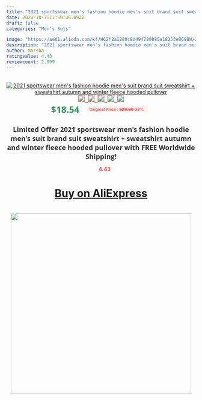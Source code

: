 ```yaml
---
title: "2021 sportswear men's fashion hoodie men's suit brand suit sweatshirt + sweatshirt autumn and winter fleece hooded pullover"
date: 2020-10-7T11:50:36.892Z
draft: false
categories: "Men's Sets"

image: "https://ae01.alicdn.com/kf/H62f2a1280c8d494780085e18253e0698W/2021-sportswear-men-s-fashion-hoodie-men-s-suit-brand-suit-sweatshirt-sweatshirt-autumn-and-winter.jpg"
description: "2021 sportswear men's fashion hoodie men's suit brand suit sweatshirt + sweatshirt autumn and winter fleece hooded pullover"
author: Marsha
ratingvalue: 4.43
reviewcount: 2.999
---
```

<br>
<div style="text-align: center;">
<a href="https://s.click.aliexpress.com/e/_AUYIHX" target="_blank" rel="nofollow noopener noreferrer"><img alt="2021 sportswear men's fashion hoodie men's suit brand suit sweatshirt + sweatshirt autumn and winter fleece hooded pullover" class="magnifier-image" src="https://ae01.alicdn.com/kf/H62f2a1280c8d494780085e18253e0698W/2021-sportswear-men-s-fashion-hoodie-men-s-suit-brand-suit-sweatshirt-sweatshirt-autumn-and-winter.jpg_640x640.jpg">
<br>
<img style="border:1px solid salmon" src="https://ae01.alicdn.com/kf/H62f2a1280c8d494780085e18253e0698W/2021-sportswear-men-s-fashion-hoodie-men-s-suit-brand-suit-sweatshirt-sweatshirt-autumn-and-winter.jpg_120x120.jpg">&nbsp;&nbsp;<img style="border:1px solid salmon" src="https://ae01.alicdn.com/kf/H150469208553456aa861e897eb6c81a4x/2021-sportswear-men-s-fashion-hoodie-men-s-suit-brand-suit-sweatshirt-sweatshirt-autumn-and-winter.jpg_120x120.jpg">&nbsp;&nbsp;<img style="border:1px solid salmon" src="https://ae01.alicdn.com/kf/Hb92033cb19194ea4ba81bbaec4a0b3b0Q/2021-sportswear-men-s-fashion-hoodie-men-s-suit-brand-suit-sweatshirt-sweatshirt-autumn-and-winter.jpg_120x120.jpg">&nbsp;&nbsp;<img style="border:1px solid salmon" src="https://ae01.alicdn.com/kf/H9ccf2e6bc9b74465bd28e885b1a4fedem/2021-sportswear-men-s-fashion-hoodie-men-s-suit-brand-suit-sweatshirt-sweatshirt-autumn-and-winter.jpg_120x120.jpg">&nbsp;&nbsp;<img style="border:1px solid salmon" src="https://ae01.alicdn.com/kf/Hb11a52121374463d838ef3f81d9ddd5b8/2021-sportswear-men-s-fashion-hoodie-men-s-suit-brand-suit-sweatshirt-sweatshirt-autumn-and-winter.jpg_120x120.jpg"></a></div><br0>
<div style="text-align: center;"><span style="background-color: white; border: 0px; box-sizing: border-box; color: seagreen; display: inline-block; font-family: &quot;open sans&quot; , &quot;arial&quot; , &quot;helvetica&quot; , sans-serif , &quot;heiti&quot;; font-size: 24px; font-stretch: inherit; font-weight: 700; line-height: inherit; margin: 0px 10px 0px 0px; padding: 0px; vertical-align: middle;">$18.54 </span>
<span style="background: rgb(255 , 241 , 241); border-radius: 3px; border: 0px; box-sizing: border-box; color: #ff4747; display: inline-block; font-family: inherit; font-size: 12px; font-stretch: inherit; font-style: inherit; font-variant: inherit; font-weight: 600; line-height: inherit; margin: 0px; padding: 2px 5px; transform: scale(0.9); vertical-align: middle;">Original Price : <b style="text-decoration: line-through;">$29.90 </b> 38%&nbsp;&nbsp;</span></div>
<h1 style="color: #333333; display: inline-block; font-family: &quot;open sans&quot; , &quot;arial&quot; , &quot;helvetica&quot; , sans-serif , &quot;heiti&quot;; font-size: 18px; font-stretch: inherit; font-weight: 700; text-align: center;">Limited Offer 2021 sportswear men's fashion hoodie men's suit brand suit sweatshirt + sweatshirt autumn and winter fleece hooded pullover with FREE Worldwide Shipping!</h1>
<div style="color: #ff4747; text-align: center;">
<img src="https://4.bp.blogspot.com/-M0ZcTcb-5uY/XleCXlxnR4I/AAAAAAAAAEc/OrjgMkXV1oMQFaCRZj5HQwOCBcu3w1FegCPcBGAYYCw/s1600/star.png" style="height: 15px;">&nbsp;<b>4.43</b></div>
<div class="button_cont" align="center"><a class="buynow_a" href="https://s.click.aliexpress.com/e/_AUYIHX" target="_blank" rel="nofollow noopener noreferrer"><H1>Buy on AliExpress</H1></a></div><br>
<div class="separator" style="clear: both; text-align: center;">
<img src="https://lh3.googleusercontent.com/-pTy5HemUv9M/XlePHvY0dAI/AAAAAAAAAE4/0nX5iRUoIWY8eMW9Dpxeirr157OZliDIgCLcBGAsYHQ/s1600/badge.gif" width="480">
</div>
